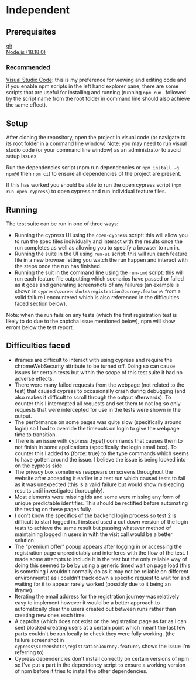# Independent

## Prerequisites
[git](https://git-scm.com/)  
[Node.js (18.18.0)](https://nodejs.org/en)

### Recommended
[Visual Studio Code](https://code.visualstudio.com/): this is my preference for viewing and editing code and if you enable npm scripts in the left hand explorer pane, there are some scripts that are useful for installing and running (running `npm run ` followed by the script name from the root folder in command line should also achieve the same effect).

## Setup
After cloning the repository, open the project in visual code (or navigate to its root folder in a command  line window)
Note: you may need to run visual studio code (or your command line window) as an administrator to avoid setup issues

Run the dependencies script (npm run dependencies or `npm install -g npm@6` then `npm ci`) to ensure all dependencies of the project are present.

If this has worked you should be able to run the open cypress script (`npm run open-cypress`) to open cypress and run individual feature files.

## Running
The test suite can be run in one of three ways:
* Running the cypress UI using the `open-cypress` script: this will allow you to run the spec files individually and interact with the results once the run completes as well as allowing you to specify a browser to run in.
* Running the suite in the UI using `run-ui` script: this will run each feature file in a new browser letting you watch the run happen and interact with the steps once the run has finished.
* Running the suit in the command line using the `run-cmd` script: this will run each feature file outputting which scenarios have passed or failed as it goes and generating screenshots of any failures (an example is shown in `cypress\screenshots\registrationJourney.feature\` from a valid failure i encountered which is also referenced in the difficulties faced section below).

Note: when the run fails on any tests (which the first registration test is likely to do due to the captcha issue mentioned below), npm will show errors below the test report.

## Difficulties faced
* iframes are difficult to interact with using cypress and require the chromeWebSecurity attribute to be turned off. Doing so can cause issues for certain tests but within the scope of this test suite it had no adverse effects.
* There were many failed requests from the webpage (not related to the test) that caused cypress to occasionally crash during debugging (and also makes it difficult to scroll through the output afterwards). To counter this I intercepted all requests and set them to not log so only requests that were intercepted for use in the tests were shown in the output.
* The performance on some pages was quite slow (specifically around login) so I had to override the timeouts on login to give the webpage time to transition.
* There is an issue with cypress .type() commands that causes them to not finish in some applications (specifically the login email box). To counter this I added to {force: true} to the type commands which seems to have gotten around the issue. I believe the issue is being looked into on the cypress side.
* The privacy box sometimes reappears on screens throughout the website after accepting it earlier in a test run which caused tests to fail as it was unexpected (this is a valid failure but would show misleading results until investigated thoroughly).
* Most elements were missing ids and some were missing any form of unique predictable identifier. This should be rectified before automating the testing on these pages fully.
* I don't know the specifics of the backend login process so test 2 is difficult to start logged in. I instead used a cut down version of the login tests to achieve the same result but passing whatever method of maintaining logged in users in with the visit call would be a better solution.
* The "premium offer" popup appears after logging in or accessing the registration page unpredictably and interferes  with the flow of the test. I made some attempts to include it in the test but the only reliable way of doing this seemed to be by using a generic timed wait on page load (this is something i wouldn't normally do as it may not be reliable on different environments) as i couldn't track down a specific request to wait for and waiting for it to appear rarely worked (possibly due to it being an iframe).
* Iterating the email address for the registration journey was relatively easy to implement however it would be a better approach to automatically clear the users created out between runs rather than creating new ones each time.
* A captcha (which does not exist on the registration page as far as i can see) blocked creating users at a certain point which meant the last few parts couldn't be run locally to check they were fully working. (the failure screenshot in `cypress\screenshots\registrationJourney.feature\` shows the issue I'm referring to)
* Cypress dependencies don't install correctly on certain versions of npm so I've put a part in the dependency script to ensure a working version of npm before it tries to install the other dependencies.